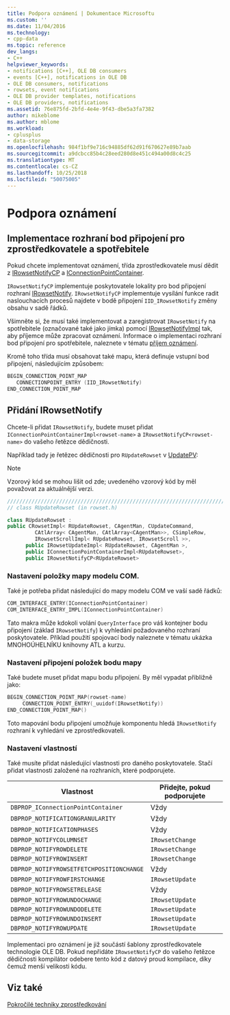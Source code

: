 ```yaml
---
title: Podpora oznámení | Dokumentace Microsoftu
ms.custom: ''
ms.date: 11/04/2016
ms.technology:
- cpp-data
ms.topic: reference
dev_langs:
- C++
helpviewer_keywords:
- notifications [C++], OLE DB consumers
- events [C++], notifications in OLE DB
- OLE DB consumers, notifications
- rowsets, event notifications
- OLE DB provider templates, notifications
- OLE DB providers, notifications
ms.assetid: 76e875fd-2bfd-4e4e-9f43-dbe5a3fa7382
author: mikeblome
ms.author: mblome
ms.workload:
- cplusplus
- data-storage
ms.openlocfilehash: 984f1bf9e716c94885df62d91f670627e89b7aab
ms.sourcegitcommit: a9dcbcc85b4c28eed280d8e451c494a00d8c4c25
ms.translationtype: MT
ms.contentlocale: cs-CZ
ms.lasthandoff: 10/25/2018
ms.locfileid: "50075005"
---
```

# <a name="supporting-notifications"></a>Podpora oznámení

## <a name="implementing-connection-point-interfaces-on-the-provider-and-consumer"></a>Implementace rozhraní bod připojení pro zprostředkovatele a spotřebitele

Pokud chcete implementovat oznámení, třída zprostředkovatele musí dědit z [IRowsetNotifyCP](../../data/oledb/irowsetnotifycp-class.md) a [IConnectionPointContainer](../../atl/reference/iconnectionpointcontainerimpl-class.md).

`IRowsetNotifyCP` implementuje poskytovatele lokality pro bod připojení rozhraní [IRowsetNotify](/previous-versions/windows/desktop/ms712959). `IRowsetNotifyCP` implementuje vysílání funkce radit naslouchacích procesů najdete v bodě připojení `IID_IRowsetNotify` změny obsahu v sadě řádků.

Všimněte si, že musí také implementovat a zaregistrovat `IRowsetNotify` na spotřebitele (označované také jako jímka) pomocí [IRowsetNotifyImpl](../../data/oledb/irowsetnotifyimpl-class.md) tak, aby příjemce může zpracovat oznámení. Informace o implementaci rozhraní bod připojení pro spotřebitele, naleznete v tématu [příjem oznámení](../../data/oledb/receiving-notifications.md).

Kromě toho třída musí obsahovat také mapu, která definuje vstupní bod připojení, následujícím způsobem:

```cpp
BEGIN_CONNECTION_POINT_MAP
   CONNECTIONPOINT_ENTRY (IID_IRowsetNotify)
END_CONNECTION_POINT_MAP
```

## <a name="adding-irowsetnotify"></a>Přidání IRowsetNotify

Chcete-li přidat `IRowsetNotify`, budete muset přidat `IConnectionPointContainerImpl<rowset-name>` a `IRowsetNotifyCP<rowset-name>` do vašeho řetězce dědičnosti.

Například tady je řetězec dědičnosti pro `RUpdateRowset` v [UpdatePV](https://github.com/Microsoft/VCSamples/tree/master/VC2010Samples/ATL/OLEDB/Provider/UPDATEPV):

> [!NOTE]
> Vzorový kód se mohou lišit od zde; uvedeného vzorový kód by měl považovat za aktuálnější verzi.

```cpp
///////////////////////////////////////////////////////////////////////////
// class RUpdateRowset (in rowset.h)

class RUpdateRowset :
public CRowsetImpl< RUpdateRowset, CAgentMan, CUpdateCommand,
         CAtlArray< CAgentMan, CAtlArray<CAgentMan>>, CSimpleRow,
         IRowsetScrollImpl< RUpdateRowset, IRowsetScroll >>,
      public IRowsetUpdateImpl< RUpdateRowset, CAgentMan >,
      public IConnectionPointContainerImpl<RUpdateRowset>,
      public IRowsetNotifyCP<RUpdateRowset>
```

### <a name="setting-com-map-entries"></a>Nastavení položky mapy modelu COM.

Také je potřeba přidat následující do mapy modelu COM ve vaší sadě řádků:

```cpp
COM_INTERFACE_ENTRY(IConnectionPointContainer)
COM_INTERFACE_ENTRY_IMPL(IConnectionPointContainer)
```

Tato makra může kdokoli volání `QueryInterface` pro váš kontejner bodu připojení (základ `IRowsetNotify`) k vyhledání požadovaného rozhraní poskytovatele. Příklad použití spojovací body naleznete v tématu ukázka MNOHOÚHELNÍKU knihovny ATL a kurzu.

### <a name="setting-connection-point-map-entries"></a>Nastavení připojení položek bodu mapy

Také budete muset přidat mapu bodu připojení. By měl vypadat přibližně jako:

```cpp
BEGIN_CONNECTION_POINT_MAP(rowset-name)
     CONNECTION_POINT_ENTRY(_uuidof(IRowsetNotify))
END_CONNECTION_POINT_MAP()
```

Toto mapování bodu připojení umožňuje komponentu hledá `IRowsetNotify` rozhraní k vyhledání ve zprostředkovateli.

### <a name="setting-properties"></a>Nastavení vlastností

Také musíte přidat následující vlastnosti pro daného poskytovatele. Stačí přidat vlastnosti založené na rozhraních, které podporujete.

|Vlastnost|Přidejte, pokud podporujete|
|--------------|------------------------|
|`DBPROP_IConnectionPointContainer`|Vždy|
|`DBPROP_NOTIFICATIONGRANULARITY`|Vždy|
|`DBPROP_NOTIFICATIONPHASES`|Vždy|
|`DBPROP_NOTIFYCOLUMNSET`|`IRowsetChange`|
|`DBPROP_NOTIFYROWDELETE`|`IRowsetChange`|
|`DBPROP_NOTIFYROWINSERT`|`IRowsetChange`|
|`DBPROP_NOTIFYROWSETFETCHPOSITIONCHANGE`|Vždy|
|`DBPROP_NOTIFYROWFIRSTCHANGE`|`IRowsetUpdate`|
|`DBPROP_NOTIFYROWSETRELEASE`|Vždy|
|`DBPROP_NOTIFYROWUNDOCHANGE`|`IRowsetUpdate`|
|`DBPROP_NOTIFYROWUNDODELETE`|`IRowsetUpdate`|
|`DBPROP_NOTIFYROWUNDOINSERT`|`IRowsetUpdate`|
|`DBPROP_NOTIFYROWUPDATE`|`IRowsetUpdate`|

Implementaci pro oznámení je již součástí šablony zprostředkovatele technologie OLE DB. Pokud nepřidáte `IRowsetNotifyCP` do vašeho řetězce dědičnosti kompilátor odebere tento kód z datový proud kompilace, díky čemuž menší velikosti kódu.

## <a name="see-also"></a>Viz také

[Pokročilé techniky zprostředkování](../../data/oledb/advanced-provider-techniques.md)